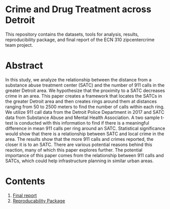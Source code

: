 # Crime and Drug Treatment across Detroit
This repository contains the datasets, tools for analysis, results, reproducibility package, and final report of the ECN 310 zipcentercrime team project.
# Abstract
In this study, we analyze the relationship between the distance from a substance abuse treatment center (SATC) and the number of 911 calls in the greater Detroit area. We hypothesize that the proximity to a SATC decreases crime in an area. This paper creates a framework that locates the SATCs in the greater Detroit area and then creates rings around them at distances ranging from 50 to 2500 meters to find the number of calls within each ring. We utilize 911 call data from the Detroit Police Department in 2017 and SATC data from Substance Abuse and Mental Health Association. A two sample t-test is conducted with this information to find if there is a meaningful difference in mean 911 calls per ring around an SATC. Statistical significance would show that there is a relationship between SATC and local crime in the area. The results show that the more 911 calls and crimes reported, the closer it is to an SATC. There are various potential reasons behind this reaction, many of which this paper explores further. The potential importance of this paper comes from the relationship between 911 calls and SATCs, which could help infrastructure planning in similar urban areas.
# Contents
1. [Final report](https://github.com/ecn310/course-project-zipcentercrime/blob/main/Final%20Report/Crime%20and%20Drug%20Treatment%20across%20Detroit.pdf)
2. [Reproducability Package](https://github.com/ecn310/course-project-zipcentercrime/tree/main/Reproducibility%20Package)
